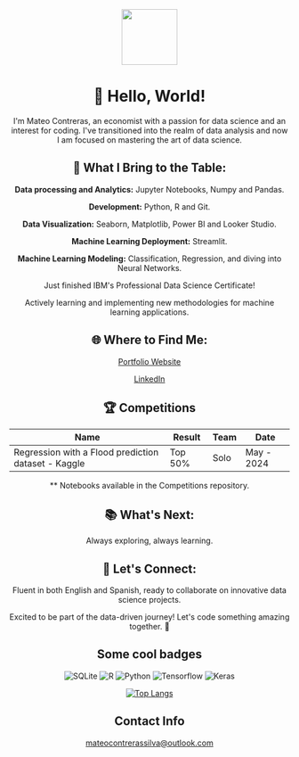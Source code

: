 
<div id="header" align="center">
  <img src="https://media.giphy.com/media/M9gbBd9nbDrOTu1Mqx/giphy.gif" width="100"/>





# 👋 Hello, World!

I'm Mateo Contreras, an economist with a passion for data science and an interest for coding.  I've transitioned into the realm of data analysis and now I am focused on mastering the art of data science.


## 🚀 What I Bring to the Table:

**Data processing and Analytics:** Jupyter Notebooks, Numpy and Pandas.

**Development:** Python, R and Git.

**Data Visualization:** Seaborn, Matplotlib, Power BI and Looker Studio.

**Machine Learning Deployment:** Streamlit.

**Machine Learning Modeling:** Classification, Regression, and diving into Neural Networks.

Just finished IBM's Professional Data Science Certificate!

Actively learning and implementing new methodologies for machine learning applications.

## 🌐 Where to Find Me:
[Portfolio Website](https://mateocontrerass.github.io/)

[LinkedIn](https://www.linkedin.com/in/mateocontreras/)

## 🏆 Competitions
| Name   | Result | Team | Date |
|--------|--------|------|------|
| Regression with a Flood prediction dataset - Kaggle       |  Top 50%      |Solo      |  May - 2024    |


** Notebooks available in the Competitions repository.
## 📚 What's Next:
Always exploring, always learning.

## 💬 Let's Connect:
Fluent in both English and Spanish, ready to collaborate on innovative data science projects.

Excited to be part of the data-driven journey! Let's code something amazing together. 🚀

## Some cool badges
  ![SQLite](https://img.shields.io/badge/sqlite-%2307405e.svg?style=for-the-badge&logo=sqlite&logoColor=white) 
  ![R](https://img.shields.io/badge/r-%23276DC3.svg?style=for-the-badge&logo=r&logoColor=white)
  ![Python](https://img.shields.io/badge/python-3670A0?style=for-the-badge&logo=python&logoColor=ffdd54)
  ![Tensorflow](https://img.shields.io/badge/TensorFlow-FF6F00?style=for-the-badge&logo=tensorflow&logoColor=white)
  ![Keras](https://img.shields.io/badge/Keras-FF0000?style=for-the-badge&logo=keras&logoColor=white)

  
[![Top Langs](https://github-readme-stats.vercel.app/api/top-langs/?username=mateocontrerass)](https://github.com/anuraghazra/github-readme-stats)

## Contact Info
mateocontrerassilva@outlook.com


 <img src="https://komarev.com/ghpvc/?username=mateocontrerass&style=flat-square&color=blue" alt=""/>
  













